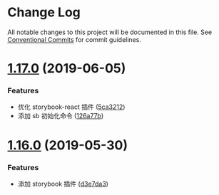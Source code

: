 # Change Log

All notable changes to this project will be documented in this file.
See [Conventional Commits](https://conventionalcommits.org) for commit guidelines.

# [1.17.0](https://github.com/hxfdarling/a8k/compare/v1.16.0...v1.17.0) (2019-06-05)

### Features

- 优化 storybook-react 插件 ([5ca3212](https://github.com/hxfdarling/a8k/commit/5ca3212))
- 添加 sb 初始化命令 ([126a77b](https://github.com/hxfdarling/a8k/commit/126a77b))

# [1.16.0](https://github.com/hxfdarling/a8k/compare/v1.15.3...v1.16.0) (2019-05-30)

### Features

- 添加 storybook 插件 ([d3e7da3](https://github.com/hxfdarling/a8k/commit/d3e7da3))

